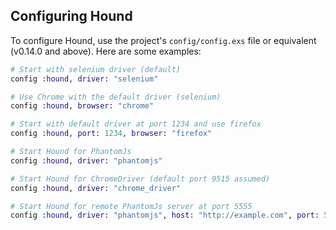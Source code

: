 ## Configuring Hound

To configure Hound, use the project's `config/config.exs` file or equivalent (v0.14.0 and above). Here are some examples:

```elixir
# Start with selenium driver (default)
config :hound, driver: "selenium"
```

```elixir
# Use Chrome with the default driver (selenium)
config :hound, browser: "chrome"
```

```elixir
# Start with default driver at port 1234 and use firefox
config :hound, port: 1234, browser: "firefox"
```

```elixir
# Start Hound for PhantomJs
config :hound, driver: "phantomjs"
```

```elixir
# Start Hound for ChromeDriver (default port 9515 assumed)
config :hound, driver: "chrome_driver"
```

```elixir
# Start Hound for remote PhantomJs server at port 5555
config :hound, driver: "phantomjs", host: "http://example.com", port: 5555
```
